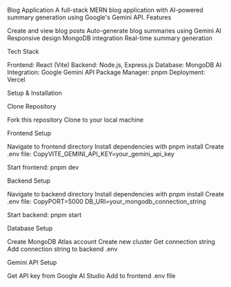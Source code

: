 Blog Application
A full-stack MERN blog application with AI-powered summary generation using Google's Gemini API.
Features

Create and view blog posts
Auto-generate blog summaries using Gemini AI
Responsive design
MongoDB integration
Real-time summary generation

Tech Stack

Frontend: React (Vite)
Backend: Node.js, Express.js
Database: MongoDB
AI Integration: Google Gemini API
Package Manager: pnpm
Deployment: Vercel

Setup & Installation

Clone Repository

Fork this repository
Clone to your local machine


Frontend Setup

Navigate to frontend directory
Install dependencies with pnpm install
Create .env file:
CopyVITE_GEMINI_API_KEY=your_gemini_api_key

Start frontend: pnpm dev


Backend Setup

Navigate to backend directory
Install dependencies with pnpm install
Create .env file:
CopyPORT=5000
DB_URI=your_mongodb_connection_string

Start backend: pnpm start


Database Setup

Create MongoDB Atlas account
Create new cluster
Get connection string
Add connection string to backend .env


Gemini API Setup

Get API key from Google AI Studio
Add to frontend .env file
